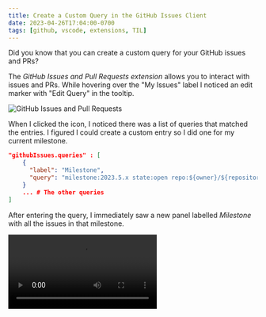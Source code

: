 ```yaml
---
title: Create a Custom Query in the GitHub Issues Client
date: 2023-04-26T17:04:00-0700
tags: [github, vscode, extensions, TIL]
---
```


Did you know that you can create a custom query for your GitHub issues and PRs?

The _GitHub Issues and Pull Requests extension_ allows you to interact with issues and PRs. While hovering over the "My Issues" label I noticed an edit marker with "Edit Query" in the tooltip.

![GitHub Issues and Pull Requests](https://kjaymiller.azureedge.net/media/GitHub%20Issues%20and%20Pull%20Requests.png)

When I clicked the icon, I noticed there was a list of queries that matched the entries. I figured I could create a custom entry so I did one for my current milestone.

```json
"githubIssues.queries" : [
    {
      "label": "Milestone",
      "query": "milestone:2023.5.x state:open repo:${owner}/${repository} sort:created-desc"
    }
    ... # The other queries
]
```

After entering the query, I immediately saw a new panel labelled _Milestone_ with all the issues in that milestone.

<video style="max-width: 100%;" src="https://kjaymiller.azureedge.net/media/Enable%20Github%20Issues%20and%20Pull%20Requests.mp4" controls>Enabling Github Issues and Pull Requests</video>
